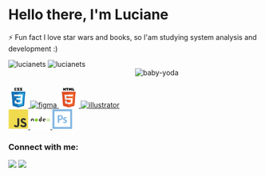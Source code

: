 <h1>Hello there, I'm Luciane</h1> 

<div> 
 <p> ⚡ Fun fact I love star wars and books, so I'am studying system analysis and development :) </p>
 </div> 
 
<div>
  <img height="150em" src="https://github-readme-stats.vercel.app/api?username=lucianets&show_icons=true&locale=en" alt="lucianets" />
  <img height="150em"" src="https://github-readme-stats.vercel.app/api/top-langs?username=lucianets&show_icons=true&locale=en&layout=compact" alt="lucianets" /> </div>
 
  <div> 
      <img align="right" alt="baby-yoda" width="250" height="150" src="https://i.pinimg.com/originals/ab/5e/b3/ab5eb35116966e8869d71e8cb64f4671.gif"> 
   </div>
  
  #
<div>                                                                                                                                              
<p align="left"> <a href="https://www.w3schools.com/css/" target="_blank"> <img src="https://raw.githubusercontent.com/devicons/devicon/master/icons/css3/css3-original-wordmark.svg" alt="css3" width="40" height="40"/> </a> 
  <a href="https://www.figma.com/" target="_blank"> <img src="https://www.vectorlogo.zone/logos/figma/figma-icon.svg" alt="figma" width="40" height="40"/> </a> 
  <a href="https://www.w3.org/html/" target="_blank"> <img src="https://raw.githubusercontent.com/devicons/devicon/master/icons/html5/html5-original-wordmark.svg" alt="html5" width="40" height="40"/> </a>
  <a href="https://www.adobe.com/in/products/illustrator.html" target="_blank"> <img src="https://www.vectorlogo.zone/logos/adobe_illustrator/adobe_illustrator-icon.svg" alt="illustrator" width="40" height="40"/> </a> 
  <a href="https://developer.mozilla.org/en-US/docs/Web/JavaScript" target="_blank"> <img src="https://raw.githubusercontent.com/devicons/devicon/master/icons/javascript/javascript-original.svg" alt="javascript" width="40" height="40"/> </a> 
  <a href="https://nodejs.org" target="_blank"> <img src="https://raw.githubusercontent.com/devicons/devicon/master/icons/nodejs/nodejs-original-wordmark.svg" alt="nodejs" width="40" height="40"/> </a> 
  <a href="https://www.photoshop.com/en" target="_blank"> <img src="https://raw.githubusercontent.com/devicons/devicon/master/icons/photoshop/photoshop-line.svg" alt="photoshop" width="40" height="40"/> </a> 
  </p>
</div>
  
  <h3 align="left">Connect with me:</h3>
<div> 
  <a href= "mailto: luci.silvaa77@gmail.com"><img src="https://img.shields.io/badge/-Gmail-%23333?style=for-the-badge&logo=gmail&logoColor=white" target="_blank"></a>
   <a href="https://www.linkedin.com/in/lucianets/" target="_blank"><img src="https://img.shields.io/badge/-LinkedIn-%230077B5?style=for-the-badge&logo=linkedin&logoColor=white" target="_blank"></a> 
 </div>
